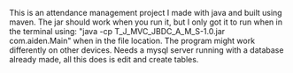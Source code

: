This is an attendance management project I made with java and built using maven. The jar should work when you run it, but I only got it to run when in the terminal using: "java -cp T_J_MVC_JBDC_A_M_S-1.0.jar com.aiden.Main" when in the file location. The program might work differently on other devices. Needs a mysql server running with a database already made, all this does is edit and create tables.
